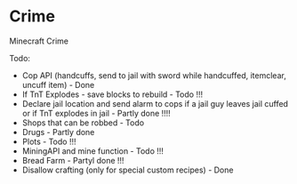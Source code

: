 # Crime
Minecraft Crime

Todo:
- Cop API (handcuffs, send to jail with sword while handcuffed, itemclear, uncuff item) - Done
- If TnT Explodes - save blocks to rebuild - Todo !!!
- Declare jail location and send alarm to cops if a jail guy leaves jail cuffed or if TnT explodes in jail - Partly done !!!!
- Shops that can be robbed - Todo
- Drugs - Partly done
- Plots - Todo !!!
- MiningAPI and mine function - Todo !!!
- Bread Farm - Partyl done !!!
- Disallow crafting (only for special custom recipes) - Done

